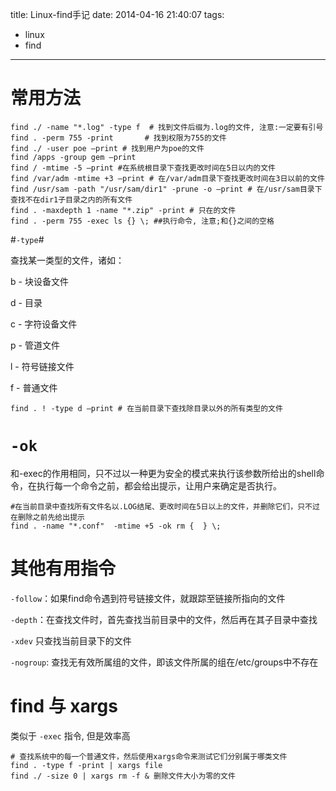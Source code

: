title: Linux-find手记
date: 2014-04-16 21:40:07
tags:
- linux
- find
---

# 常用方法 #
~~~~~~
find ./ -name "*.log" -type f  # 找到文件后缀为.log的文件, 注意:一定要有引号
find . -perm 755 -print       # 找到权限为755的文件
find ./ -user poe –print # 找到用户为poe的文件
find /apps -group gem –print
find / -mtime -5 –print #在系统根目录下查找更改时间在5日以内的文件
find /var/adm -mtime +3 –print # 在/var/adm目录下查找更改时间在3日以前的文件
find /usr/sam -path "/usr/sam/dir1" -prune -o –print # 在/usr/sam目录下查找不在dir1子目录之内的所有文件
find . -maxdepth 1 -name "*.zip" -print # 只在的文件
find . -perm 755 -exec ls {} \; ##执行命令, 注意;和{}之间的空格
~~~~~~

#`-type`#

查找某一类型的文件，诸如：

b - 块设备文件

d - 目录

c - 字符设备文件

p - 管道文件

l - 符号链接文件

f - 普通文件
~~~~~~
find . ! -type d –print # 在当前目录下查找除目录以外的所有类型的文件 
~~~~~~

# `-ok` #
和-exec的作用相同，只不过以一种更为安全的模式来执行该参数所给出的shell命令，在执行每一个命令之前，都会给出提示，让用户来确定是否执行。
~~~~~~
#在当前目录中查找所有文件名以.LOG结尾、更改时间在5日以上的文件，并删除它们，只不过在删除之前先给出提示
find . -name "*.conf"  -mtime +5 -ok rm {  } \;

~~~~~~

# 其他有用指令 #
`-follow`：如果find命令遇到符号链接文件，就跟踪至链接所指向的文件

`-depth`：在查找文件时，首先查找当前目录中的文件，然后再在其子目录中查找 

`-xdev` 只查找当前目录下的文件 

`-nogroup`: 查找无有效所属组的文件，即该文件所属的组在/etc/groups中不存在

# find 与 xargs #

类似于 `-exec` 指令, 但是效率高
~~~~~~
# 查找系统中的每一个普通文件，然后使用xargs命令来测试它们分别属于哪类文件
find . -type f -print | xargs file
find ./ -size 0 | xargs rm -f & 删除文件大小为零的文件
~~~~~~
